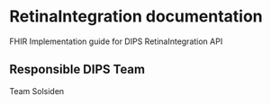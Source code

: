 # RetinaIntegration documentation

FHIR Implementation guide for DIPS RetinaIntegration API

## Responsible DIPS Team

Team Solsiden
